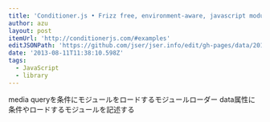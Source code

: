```yaml
---
title: 'Conditioner.js • Frizz free, environment-aware, javascript modules.'
author: azu
layout: post
itemUrl: 'http://conditionerjs.com/#examples'
editJSONPath: 'https://github.com/jser/jser.info/edit/gh-pages/data/2013/08/index.json'
date: '2013-08-11T11:38:10.598Z'
tags:
  - JavaScript
  - library
---
```

media queryを条件にモジュールをロードするモジュールローダー
data属性に条件やロードするモジュールを記述する

